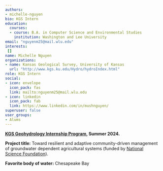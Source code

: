 ```yaml
---
authors:
- michelle-nguyen
bio: KGS Intern
education:
  courses:
  - course: B.A. in Computer Science and Environmental Studies
    institution: Washington and Lee University
email: "nguyenm25@mail.wlu.edu"
interests:
 []
name: Michelle Nguyen
organizations:
- name: Kansas Geological Survey, University of Kansas
  url: "http://www.kgs.ku.edu/Hydro/hydroIndex.html"
role: KGS Intern
social:
- icon: envelope
  icon_pack: fas
  link: mailto:nguyenm25@mail.wlu.edu
- icon: linkedin
  icon_pack: fab
  link: https://www.linkedin.com/in/mushnguyen/
superuser: false
user_groups:
- Alums
---
```

**[KGS Geohydrology Internship Program](http://www.kgs.ku.edu/Hydro/gipIndex.html), Summer 2024.**

**Project title:** Toward resilient and adaptive community-driven management of groundwater dependent agricultural systems (funded by [National Science Foundation](https://www.nsf.gov/awardsearch/showAward?AWD_ID=2108196&HistoricalAwards=false)).

**Favorite body of water:** Chesapeake Bay 